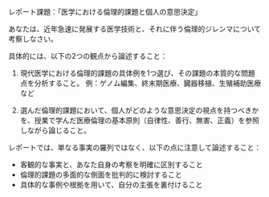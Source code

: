レポート課題：「医学における倫理的課題と個人の意思決定」

あなたは、近年急速に発展する医学技術と、それに伴う倫理的ジレンマについて考察しなさい。

具体的には、以下の2つの観点から論述すること：

1. 現代医学における倫理的課題の具体例を1つ選び、その課題の本質的な問題点を分析すること。
   例：ゲノム編集、終末期医療、臓器移植、生殖補助医療など

2. 選んだ倫理的課題において、個人がどのような意思決定の視点を持つべきかを、授業で学んだ医療倫理の基本原則（自律性、善行、無害、正義）を参照しながら論じること。

レポートでは、単なる事実の羅列ではなく、以下の点に注意して論述すること：

- 客観的な事実と、あなた自身の考察を明確に区別すること
- 倫理的課題の多面的な側面を批判的に検討すること
- 具体的な事例や根拠を用いて、自分の主張を裏付けること